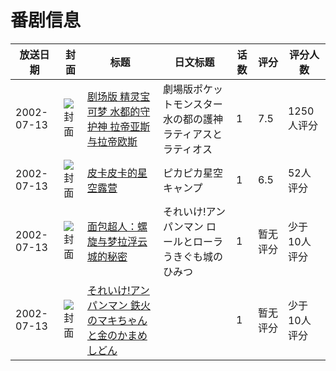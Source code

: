 # 番剧信息

|放送日期|封面|标题|日文标题|话数|评分|评分人数|
|---|---|---|---|---|---|---|
|2002-07-13|![封面](https://lain.bgm.tv/pic/cover/c/0c/df/3026_Hbt91.jpg)|[剧场版 精灵宝可梦 水都的守护神 拉帝亚斯与拉帝欧斯](https://bangumi.tv/subject/3026)|劇場版ポケットモンスター 水の都の護神 ラティアスとラティオス|1|7.5|1250人评分|
|2002-07-13|![封面](https://lain.bgm.tv/pic/cover/c/a9/d6/27780_JPGN8.jpg)|[皮卡皮卡的星空露营](https://bangumi.tv/subject/27780)|ピカピカ星空キャンプ|1|6.5|52人评分|
|2002-07-13|![封面](https://lain.bgm.tv/pic/cover/c/10/fc/318340_1XzlC.jpg)|[面包超人：螺旋与梦拉浮云城的秘密](https://bangumi.tv/subject/318340)|それいけ!アンパンマン ロールとローラ うきぐも城のひみつ|1|暂无评分|少于10人评分|
|2002-07-13|![封面](https://lain.bgm.tv/pic/cover/c/a0/33/419583_jRCrC.jpg)|[それいけ!アンパンマン 鉄火のマキちゃんと金のかまめしどん](https://bangumi.tv/subject/419583)||1|暂无评分|少于10人评分|
